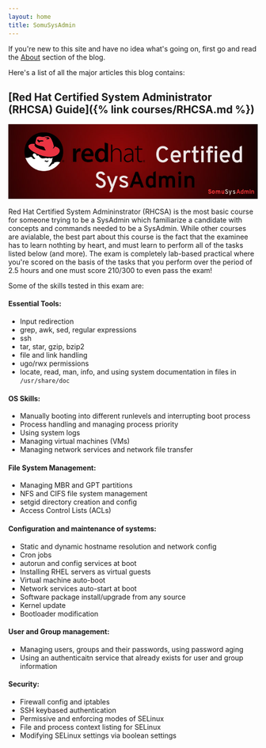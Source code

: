 ```yaml
---
layout: home
title: SomuSysAdmin
---
```


If you're new to this site and have no idea what's going on, first go and read the [About](about.md) section of the blog.

Here's a list of all the major articles this blog contains: 

## [Red Hat Certified System Administrator (RHCSA) Guide]({% link courses/RHCSA.md %})

![RHCSA Logo](assets/img/RHCSA_Poster.jpg)

Red Hat Certified System Admininstrator (RHCSA) is the most basic course for someone trying to be a SysAdmin which familiarize a candidate with concepts and commands needed to be a SysAdmin. While other courses are avialable, the best part about this course is the fact that the examinee has to learn nothting by heart, and must learn to perform all of the tasks listed below (and more). The exam is completely lab-based practical where you're scored on the basis of the tasks that you perform over the period of 2.5 hours and one must score 210/300 to even pass the exam!

Some of the skills tested in this exam are:
#### Essential Tools:
* Input redirection
* grep, awk, sed, regular expressions
* ssh
* tar, star, gzip, bzip2
* file and link handling
* ugo/rwx permissions
* locate, read, man, info, and using system documentation in files in `/usr/share/doc`

#### OS Skills:
* Manually booting into different runlevels and interrupting boot process
* Process handling and managing process priority
* Using system logs
* Managing virtual machines (VMs)
* Managing network services and network file transfer

#### File System Management:
* Managing MBR and GPT partitions
* NFS and CIFS file system management
* setgid directory creation and config
* Access Control Lists (ACLs)

#### Configuration and maintenance of systems:
* Static and dynamic hostname resolution and network config
* Cron jobs
* autorun and config services at boot
* Installing RHEL servers as virtual guests
* Virtual machine auto-boot
* Network services auto-start at boot
* Software package install/upgrade from any source
* Kernel update
* Bootloader modification

#### User and Group management:
* Managing users, groups and their passwords, using password aging
* Using an authenticaitn service that already exists for user and group information

#### Security:
* Firewall config and iptables
* SSH keybased authentication
* Permissive and enforcing modes of SELinux
* File and process context listing for SELinux
* Modifying SELinux settings via boolean settings